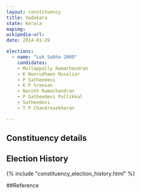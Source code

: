 ```yaml
---
layout: constituency
title: Vadakara
state: Kerala
mapimg: 
wikipedia-url: 
date: 2014-01-29

elections: 
  - name: "Lok Sabha 2009"
    candidates: 
    - Mullappally Ramachandran 
    - K Noorudheen Musaliar 
    - P Satheedevi 
    - K P Sreesan 
    - Naroth Ramachandran 
    - P Satheedevi Pallikkal 
    - Satheedevi 
    - T P Chandrasekharan 

---
```

## Constituency details


## Election History
{% include "constituency_election_history.html" %}

##Reference
